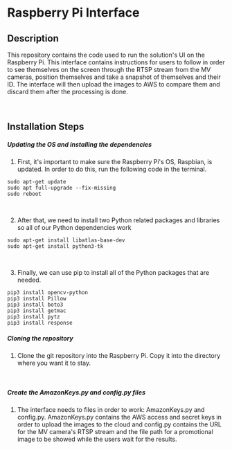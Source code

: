 # Raspberry Pi Interface
## Description
This repository contains the code used to run the solution's UI on the Raspberry Pi. This interface contains instructions for users to follow in order to see themselves on the screen through the RTSP stream from the MV cameras, position themselves and take a snapshot of themselves and their ID. The interface will then upload the images to AWS to compare them and discard them after the processing is done.

</br>

## Installation Steps

##### Updating the OS and installing the dependencies
1. First, it's important to make sure the Raspberry Pi's OS, Raspbian, is updated. In order to do this, run the following code in the terminal.

```
sudo apt-get update
sudo apt full-upgrade --fix-missing
sudo reboot
```
<br/>

2. After that, we need to install two Python related packages and libraries so all of our Python dependencies work

```
sudo apt-get install libatlas-base-dev
sudo apt-get install python3-tk 
```
<br/>

3. Finally, we can use pip to install all of the Python packages that are needed.
```
pip3 install opencv-python
pip3 install Pillow
pip3 install boto3
pip3 install getmac
pip3 install pytz
pip3 install response
```
##### Cloning the repository
1. Clone the git repository into the Raspberry Pi. Copy it into the directory where you want it to stay.

<br/>

##### Create the AmazonKeys.py and config.py files
1. The interface needs to files in order to work: AmazonKeys.py and config.py. AmazonKeys.py contains the AWS access and secret keys in order to upload the images to the cloud and config.py contains the URL for the MV camera's RTSP stream and the file path for a promotional image to be showed while the users wait for the results.

<br/>
